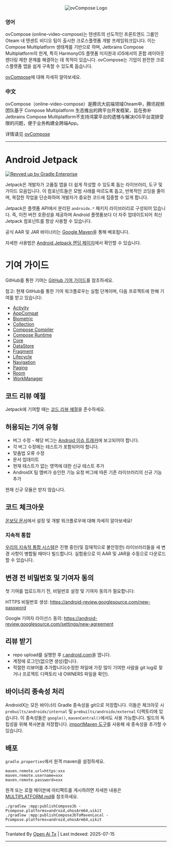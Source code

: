 <p align="center">
    <img alt="ovCompose Logo" src="https://raw.githubusercontent.com/Tencent-TDS/ovCompose-multiplatform-core/ov/compose-1.6.1/img/ovCompose.svg" />
</p>

### 영어
ovCompose (online-video-compose)는 텐센트의 선도적인 프론트엔드 그룹인 Oteam 내 텐센트 비디오 팀이 출시한 크로스플랫폼 개발 프레임워크입니다. 이는 Compose Multiplatform 생태계를 기반으로 하며, Jetbrains Compose Multiplatform의 한계, 특히 HarmonyOS 플랫폼 미지원과 iOS에서의 혼합 레이아웃 렌더링 제한 문제를 해결하는 데 목적이 있습니다. ovCompose는 기업이 완전한 크로스플랫폼 앱을 쉽게 구축할 수 있도록 돕습니다.

[ovCompose](https://raw.githubusercontent.com/Tencent-TDS/ovCompose-multiplatform-core/ov/compose-1.6.1/README_ovCompose_en.md)에 대해 자세히 알아보세요.

### 中文
ovCompose（online-video-compose）是腾讯大前端领域Oteam中，腾讯视频团队基于 Compose Multiplatform 生态推出的跨平台开发框架，旨在弥补Jetbrains Compose Multiplatform不支持鸿蒙平台的遗憾与解决iOS平台混排受限的问题，便于业务构建全跨端App。

详情请见 [ovCompose](https://raw.githubusercontent.com/Tencent-TDS/ovCompose-multiplatform-core/ov/compose-1.6.1/README_ovCompose_zh.md)

---
# Android Jetpack

[![Revved up by Gradle Enterprise](https://img.shields.io/badge/Revved%20up%20by-Gradle%20Enterprise-06A0CE?logo=Gradle&labelColor=02303A)](https://ge.androidx.dev)

Jetpack은 개발자가 고품질 앱을 더 쉽게 작성할 수 있도록 돕는 라이브러리, 도구 및 가이드 모음입니다. 이 컴포넌트들은 모범 사례를 따르도록 돕고, 반복적인 코딩을 줄이며, 복잡한 작업을 단순화하여 개발자가 중요한 코드에 집중할 수 있게 합니다.

Jetpack은 플랫폼 API에서 분리된 `androidx.*` 패키지 라이브러리로 구성되어 있습니다. 즉, 이전 버전 호환성을 제공하며 Android 플랫폼보다 더 자주 업데이트되어 최신 Jetpack 컴포넌트를 항상 사용할 수 있습니다.

공식 AAR 및 JAR 바이너리는 [Google Maven](https://maven.google.com)을 통해 배포됩니다.

자세한 사용법은 [Android Jetpack 랜딩 페이지](https://developer.android.com/jetpack)에서 확인할 수 있습니다.

# 기여 가이드

GitHub를 통한 기여는 [GitHub 기여 가이드](https://raw.githubusercontent.com/Tencent-TDS/ovCompose-multiplatform-core/ov/compose-1.6.1/CONTRIBUTING.md)를 참조하세요.

참고: 현재 GitHub를 통한 기여 워크플로우는 실험 단계이며, 다음 프로젝트에 한해 기여를 받고 있습니다:
* [Activity](activity)
* [AppCompat](appcompat)
* [Biometric](biometric)
* [Collection](collection)
* [Compose Compiler](compose/compiler)
* [Compose Runtime](compose/runtime)
* [Core](core)
* [DataStore](datastore)
* [Fragment](fragment)
* [Lifecycle](lifecycle)
* [Navigation](navigation)
* [Paging](paging)
* [Room](room)
* [WorkManager](work)

## 코드 리뷰 예절
Jetpack에 기여할 때는 [코드 리뷰 예절](https://raw.githubusercontent.com/Tencent-TDS/ovCompose-multiplatform-core/ov/compose-1.6.1/code-review.md)을 준수하세요.

## 허용되는 기여 유형
* 버그 수정 - 해당 버그는 [Android 이슈 트래커](https://issuetracker.google.com/issues/new?component=192731&template=842428)에 보고되어야 합니다.
* 각 버그 수정에는 테스트가 포함되어야 합니다.
* 맞춤법 오류 수정
* 문서 업데이트
* 현재 테스트가 없는 영역에 대한 신규 테스트 추가
* AndroidX 팀 멤버가 승인한 기능 요청 버그에 따른 기존 라이브러리의 신규 기능 추가

현재 신규 모듈은 받지 않습니다.

## 코드 체크아웃

[온보딩 문서](https://raw.githubusercontent.com/Tencent-TDS/ovCompose-multiplatform-core/ov/compose-1.6.1/docs/onboarding.md)에서 설정 및 개발 워크플로우에 대해 자세히 알아보세요!

### 지속적 통합
[우리의 지속적 통합 시스템](https://ci.android.com/builds/branches/aosp-androidx-main/grid?)은 진행 중인(및 잠재적으로 불안정한) 라이브러리들을 새 변경 사항이 병합될 때마다 빌드합니다. 실험용으로 이 AAR 및 JAR을 수동으로 다운로드할 수 있습니다.

## 변경 전 비밀번호 및 기여자 동의
첫 기여를 업로드하기 전, 비밀번호 설정 및 기여자 동의가 필요합니다:

HTTPS 비밀번호 생성:
https://android-review.googlesource.com/new-password

Google 기여자 라이선스 동의:
https://android-review.googlesource.com/settings/new-agreement

## 리뷰 받기
* repo upload를 실행한 후 [r.android.com](http://r.android.com)을 엽니다.
* 계정에 로그인(없으면 생성)합니다.
* 적절한 리뷰어를 추가합니다(수정한 파일에 가장 많이 기여한 사람을 git log로 찾거나 프로젝트 디렉토리 내 OWNERS 파일을 확인).

## 바이너리 종속성 처리
AndroidX는 모든 바이너리 Gradle 종속성을 git으로 저장합니다. 이들은 체크아웃 시 `prebuilts/androidx/internal` 및 `prebuilts/androidx/external` 디렉토리에 있습니다. 이 종속성들은 `google()`, `mavenCentral()`에서도 사용 가능합니다. 빌드의 독립성을 위해 복사본을 저장합니다. [importMaven 도구](https://raw.githubusercontent.com/Tencent-TDS/ovCompose-multiplatform-core/ov/compose-1.6.1/development/importMaven/README.md)를 사용해 새 종속성을 추가할 수 있습니다.

## 배포

`gradle.properties`에서 원격 maven을 설정하세요.



```
maven.remote.url=https:xxx
maven.remote.username=xxx
maven.remote.password=xxx
```
원격 또는 로컬 메이븐에 아티팩트를 게시하려면 자세한 내용은 [MULTIPLATFORM.md](https://raw.githubusercontent.com/Tencent-TDS/ovCompose-multiplatform-core/ov/compose-1.6.1/MULTIPLATFORM.md)를 참조하세요.
```
./gradlew :mpp:publishComposeJb -Pcompose.platforms=android,ohosArm64,uikit
./gradlew :mpp:publishComposeJbToMavenLocal -Pcompose.platforms=android,ohosArm64,uikit
```
<translate-content>
</translate-content>

---

Tranlated By [Open Ai Tx](https://github.com/OpenAiTx/OpenAiTx) | Last indexed: 2025-07-15

---